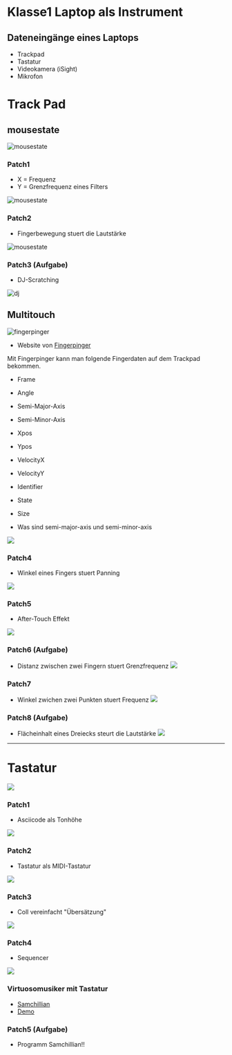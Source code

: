 # Klasse1 Laptop als Instrument

## Dateneingänge eines Laptops

- Trackpad
- Tastatur
- Videokamera (iSight)
- Mikrofon

# Track Pad

## mousestate

![mousestate](img/ms.png)

### Patch1

- X = Frequenz
- Y = Grenzfrequenz eines Filters

![mousestate](img/ms_example.png)

### Patch2

- Fingerbewegung stuert die Lautstärke

![mousestate](img/ms2.png)

### Patch3 (Aufgabe)

- DJ-Scratching

![dj](img/ts.png)


## Multitouch

![fingerpinger](img/fingerpinger.png)

- Website von [Fingerpinger](http://www.anyma.ch/2009/research/multitouch-external-for-maxmsp/)

Mit Fingerpinger kann man folgende Fingerdaten auf dem Trackpad bekommen. 

- Frame
- Angle
- Semi-Major-Axis
- Semi-Minor-Axis
- Xpos
- Ypos
- VelocityX
- VelocityY
- Identifier
- State
- Size

- Was sind semi-major-axis und semi-minor-axis

![](img/semi.png)


### Patch4

- Winkel eines Fingers stuert Panning

![](img/multitouch1.png)

### Patch5

- After-Touch Effekt

![](img/multitouch2.png)


### Patch6 (Aufgabe)

- Distanz zwischen zwei Fingern stuert Grenzfrequenz
![](img/multitouch3.png)

### Patch7

- Winkel zwichen zwei Punkten stuert Frequenz
![](img/multitouch4.png)

### Patch8 (Aufgabe)

- Flächeinhalt eines Dreiecks steurt die Lautstärke
![](img/multitouch5.png)

---

# Tastatur

![](img/key1.png)

### Patch1

- Asciicode als Tonhöhe

![](img/key2.png)


### Patch2


- Tastatur als MIDI-Tastatur

![](img/key3.png)


### Patch3

- Coll vereinfacht "Übersätzung"

![](img/key4.png)


### Patch4

- Sequencer
 
![](img/key5.png)


### Virtuosomusiker mit Tastatur

- [Samchillian](http://en.wikipedia.org/wiki/Samchillian)
- [Demo](http://www.youtube.com/watch?v=lAAhQMU2918)

### Patch5 (Aufgabe)

- Programm Samchillian!!

